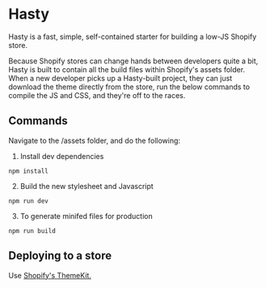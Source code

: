 # Hasty

Hasty is a fast, simple, self-contained starter for building a low-JS Shopify store.

Because Shopify stores can change hands between developers quite a bit, Hasty is built to contain all the build files within Shopify's assets folder. When a new developer picks up a Hasty-built project, they can just download the theme directly from the store, run the below commands to compile the JS and CSS, and they're off to the races.

## Commands

Navigate to the /assets folder, and do the following:

1. Install dev dependencies
```
npm install
```

2. Build the new stylesheet and Javascript
```
npm run dev
```

3. To generate minifed files for production
```
npm run build 
```

## Deploying to a store

Use [Shopify's ThemeKit.](https://shopify.github.io/themekit/)